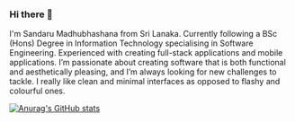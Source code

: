 ### Hi there 👋

I'm Sandaru Madhubhashana from Sri Lanaka. Currently following a BSc (Hons) Degree in Information Technology specialising in Software Engineering. Experienced with creating full-stack applications and mobile applications. I’m passionate about creating software that is both functional and aesthetically pleasing, and I’m always looking for new challenges to tackle. I really like clean and minimal interfaces as opposed to flashy and colourful ones.

[![Anurag's GitHub stats](https://github-readme-stats.vercel.app/api?username=Sandaru-IT21001352)](https://github.com/anuraghazra/github-readme-stats)



<!--
**Sandaru-IT21001352/Sandaru-IT21001352** is a ✨ _special_ ✨ repository because its `README.md` (this file) appears on your GitHub profile.

Here are some ideas to get you started:

- 🔭 I’m currently working on ...
- 🌱 I’m currently learning ...
- 👯 I’m looking to collaborate on ...
- 🤔 I’m looking for help with ...
- 💬 Ask me about ...
- 📫 How to reach me: ...
- 😄 Pronouns: ...
- ⚡ Fun fact: ...
-->
